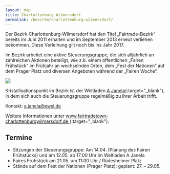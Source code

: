 ```yaml
---
layout: map
title: Charlottenburg-Wilmersdorf
permalink: /bezirke/charlottenburg-wilmersdorf/
---
```


Der Bezirk Charlottenburg-Wilmersdorf hat den Titel „Fairtrade-Bezirk“ bereits im Juni 2011 erhalten und im September 2013 erneut verliehen bekommen. Diese Verleihung gilt noch bis ins Jahr 2017.

Im Bezirk arbeitet eine aktive Steuerungsgruppe, die sich alljährlich an zahlreichen Aktionen beteiligt, wie z.b. einem öffentlichen „Fairen Frühstück“ im Frühjahr an wechselnden Orten, dem „Fest der Nationen“ auf dem Prager Platz und diversen Angeboten während der „Fairen Woche“.

![]({{site.baseurl}}/images/charlottenburg-wilmersdorf.jpg)


Kristallisationspunkt im Bezirk ist der Weltladen [A Janela](http://www.ajanela.de){:target="_blank"}, in dem sich auch die Steuerungsgruppe regelmäßig zu ihrer Arbeit trifft.

Kontakt: [a.janela@ewsl.de](mailto:a.janela@ewsl.de)

Weitere Informationen unter [www.fairtradetown-charlottenburgwilmersdorf.de ](http://www.fairtradetown-charlottenburgwilmersdorf.de ){:target="_blank"}.

## Termine
* Sitzungen der Steuerungsgruppe: Am 14.04. (Planung des Fairen Frühstücks) und am 12.05. ab 17:00 Uhr im Weltladen A Janela
* Faires Frühstück am 21.05. um 11:00 Uhr / Rüdesheimer Platz
* Stände auf dem Fest der Nationen (Prager Platz): geplant: 27. – 29.05.

